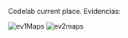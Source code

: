 
Codelab current place.
Evidencias:

![ev1Maps](https://github.com/ManyRaam/CurrentPlace/assets/109013433/4f8b4ccf-2ed3-43c2-ad6a-a02aaaaa50c1)
![ev2maps](https://github.com/ManyRaam/CurrentPlace/assets/109013433/43938811-a579-4a9b-8db4-bcd8b21a8077)
